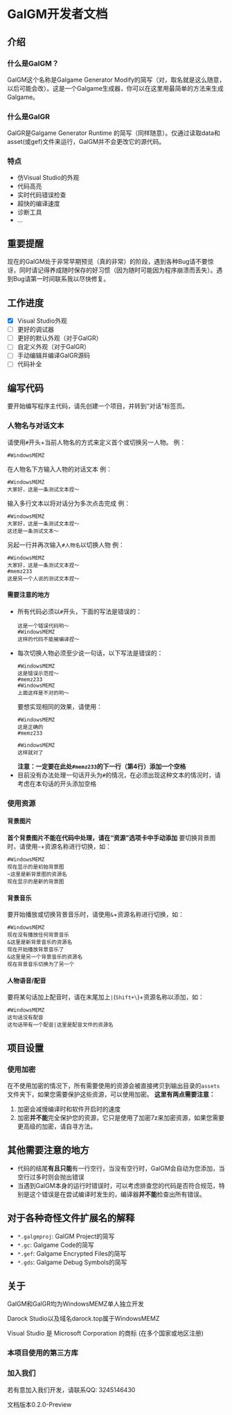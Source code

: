 # GalGM开发者文档
## 介绍
### 什么是GalGM？
GalGM这个名称是Galgame Generator Modify的简写（对，取名就是这么随意，以后可能会改）。这是一个Galgame生成器，你可以在这里用最简单的方法来生成Galgame。
### 什么是GalGR
GalGR是Galgame Generator Runtime 的简写（同样随意）。仅通过读取data和asset(或gef)文件来运行，GalGM并不会更改它的源代码。
### 特点
- 仿Visual Studio的外观
- 代码高亮
- 实时代码错误检查
- 超快的编译速度
- 诊断工具
- ...
## 重要提醒
现在的GalGM处于非常早期预览（真的非常）的阶段，遇到各种Bug请不要惊讶，同时请记得养成随时保存的好习惯（因为随时可能因为程序崩溃而丢失）。遇到Bug请第一时间联系我以尽快修复。
## 工作进度
- [x] Visual Studio外观
- [ ] 更好的调试器
- [ ] 更好的默认外观（对于GalGR）
- [ ] 自定义外观（对于GalGR）
- [ ] 手动编辑并编译GalGR源码
- [ ] 代码补全
## 编写代码
要开始编写程序主代码，请先创建一个项目，并转到“对话”标签页。
### 人物名与对话文本
请使用`#`开头+当前人物名的方式来定义首个或切换另一人物。
例：
```
#WindowsMEMZ
```
在人物名下方输入人物的对话文本
例：
```
#WindowsMEMZ
大家好，这是一条测试文本捏～
```
输入多行文本以将对话分为多次点击完成
例：
```
#WindowsMEMZ
大家好，这是一条测试文本捏～
这还是一条测试文本～
```
另起一行并再次输入`#人物名`以切换人物
例：
```
#WindowsMEMZ
大家好，这是一条测试文本捏～
#memz233
这是另一个人说的测试文本捏～
```
#### 需要注意的地方
- 所有代码必须以`#`开头，下面的写法是错误的：
    ```
    这是一个错误代码哟～
    #WindowsMEMZ
    这样的代码不能被编译捏～
    ```
- 每次切换人物必须至少说一句话，以下写法是错误的：
    ```
    #WindowsMEMZ
    这是错误示范捏～
    #memz233
    #WindowsMEMZ
    上面这样是不对的哟～
    ```
   要想实现相同的效果，请使用：
    ```
    #WindowsMEMZ
    这是正确的
    #memz233
     
    #WindowsMEMZ
    这样就对了
    ```
   **注意：一定要在此处`#memz233`的下一行（第4行）添加一个空格**
- 目前没有办法处理一句话开头为`#`的情况，在必须出现这种文本的情况时，请考虑在本句话的开头添加空格
### 使用资源
#### 背景图片
**首个背景图片不能在代码中处理，请在“资源”选项卡中手动添加**
要切换背景图时，请使用`~`+资源名称进行切换，如：
```
#WindowsMEMZ
现在显示的是初始背景图
~这里是新背景图的资源名
现在显示的是新的背景图
```
#### 背景音乐
要开始播放或切换背景音乐时，请使用`&`+资源名称进行切换，如：
```
#WindowsMEMZ
现在没有播放任何背景音乐
&这里是新背景音乐的资源名
现在开始播放背景音乐了
&这里是另一个背景音乐的资源名
现在背景音乐切换为了另一个
```
#### 人物语音/配音
要将某句话加上配音时，请在末尾加上`|`(`Shift+\`)+资源名称以添加，如：
```
#WindowsMEMZ
这句话没有配音
这句话带有一个配音|这里是配音文件的资源名
```
## 项目设置
### 使用加密
在不使用加密的情况下，所有需要使用的资源会被直接拷贝到输出目录的`assets`文件夹下，如果您需要保护这些资源，可以使用加密。
**这里有两点需要注意：**
1. 加密会减慢编译时和软件开启时的速度
2. 加密**并不能**完全保护您的资源，它只是使用了加密7z来加密资源，如果您需要更高级的加密，请自寻方法。
## 其他需要注意的地方
- 代码的结尾**有且只能**有一行空行，当没有空行时，GalGM会自动为您添加，当空行过多时则会抛出错误
- 当遇到GalGM本身的运行时错误时，可以考虑排查您的代码是否符合规范，特别是这个错误是在尝试编译时发生的，编译器**并不能**检查出所有错误。
## 对于各种奇怪文件扩展名的解释
- `*.galgmproj`: GalGM Project的简写
- `*.gc`: Galgame Code的简写
- `*.gef`: Galgame Encrypted Files的简写
- `*.gds`: Galgame Debug Symbols的简写
## 关于
GalGM和GalGR均为WindowsMEMZ单人独立开发

Darock Studio以及域名darock.top属于WindowsMEMZ

Visual Studio 是 Microsoft Corporation 的商标 (在多个国家或地区注册)

### 本项目使用的第三方库

### 加入我们
若有意加入我们开发，请联系QQ: 3245146430

文档版本0.2.0-Preview